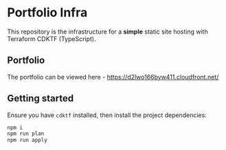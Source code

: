 # Portfolio Infra

This repository is the infrastructure for a **simple** static site hosting with Terraform CDKTF (TypeScript).

## Portfolio

The portfolio can be viewed here - https://d2lwo166byw411.cloudfront.net/

## Getting started

Ensure you have `cdktf` installed, then install the project dependencies:

```bash
npm i
npm run plan
npm run apply
```

